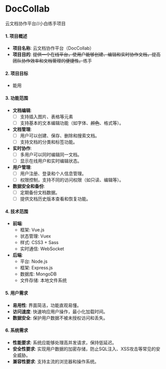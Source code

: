 # DocCollab

云文档协作平台//小白练手项目









#### 1. 项目概述

- **项目名称**: 云文档协作平台（DocCollab）
- **项目目的**: ~~提供一个在线平台，使用户能够创建、编辑和实时协作文档，提高团队协作效率和文档管理的便捷性。~~练手

#### 2. 项目目标

- 能用

#### 3. 功能范围

- **文档编辑**:
  - [ ] 支持插入图片、表格等元素
  - [ ] 支持基本的文本编辑功能（如字体、~~颜色~~、格式等）。
- **文档管理**:
  - [ ] 用户可以创建、保存、删除和搜索文档。
  - [ ] 支持文档的分类和标签功能。
- **实时协作**:
  - [ ] 多用户可以同时编辑同一文档。
  - [ ] 显示在线用户和实时编辑状态。
- **用户管理**:
  - [ ] 用户注册、登录和个人信息管理。
  - [ ] 权限控制，支持不同的访问权限（如只读、编辑等）。
- **数据安全和备份**:
  - [ ] 定期备份文档数据。
  - [ ] 提供文档历史版本查看和恢复功能。

#### 4. 技术范围

- **前端**:
  - 框架: Vue.js
  - 状态管理: Vuex
  - 样式: CSS3 + Sass
  - 实时通信: WebSocket
- **后端**:
  - 平台: Node.js
  - 框架: Express.js
  - 数据库: MongoDB 
  - 文件存储: 本地文件系统 

#### 5. 用户需求

- **易用性**: 界面简洁，功能直观易懂。
- **访问速度**: 快速响应用户操作，最小化加载时间。
- **数据安全**: 保护用户数据不被未授权访问和丢失。

#### 6. 系统需求

- **性能要求**: 系统应能够处理高并发请求，保持低延迟。
- **安全性要求**: 实现用户数据的加密存储，防止SQL注入、XSS攻击等常见的安全威胁。
- **兼容性要求**: 支持主流的浏览器和操作系统。

